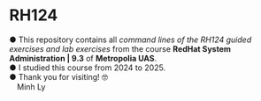 # RH124
● This repository contains all _command lines of the RH124 guided exercises and lab exercises_ from the course **RedHat System Administration | 9.3** of **Metropolia UAS**.\
● I studied this course from 2024 to 2025.\
● Thank you for visiting! 🤓\
&emsp;Minh Ly
